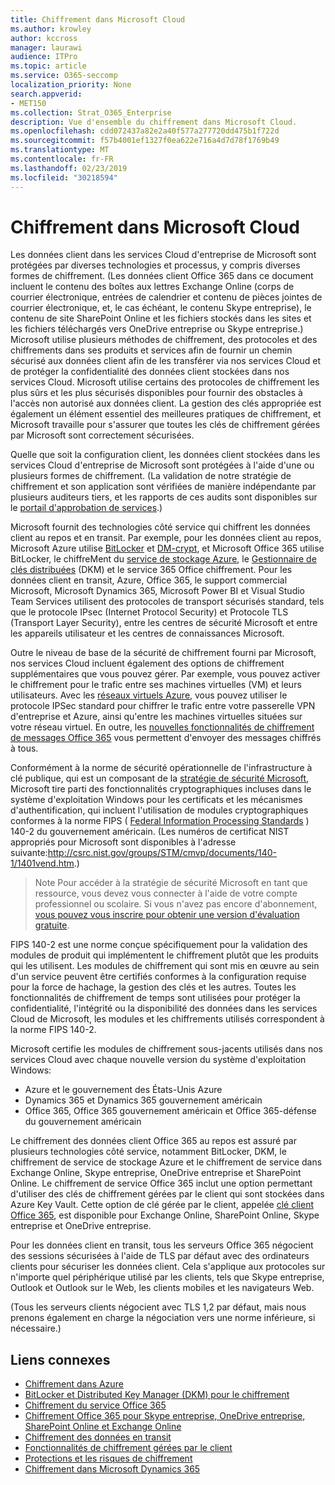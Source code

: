 ```yaml
---
title: Chiffrement dans Microsoft Cloud
ms.author: krowley
author: kccross
manager: laurawi
audience: ITPro
ms.topic: article
ms.service: O365-seccomp
localization_priority: None
search.appverid:
- MET150
ms.collection: Strat_O365_Enterprise
description: Vue d'ensemble du chiffrement dans Microsoft Cloud.
ms.openlocfilehash: cdd072437a82e2a40f577a277720dd475b1f722d
ms.sourcegitcommit: f57b4001ef1327f0ea622e716a4d7d78f1769b49
ms.translationtype: MT
ms.contentlocale: fr-FR
ms.lasthandoff: 02/23/2019
ms.locfileid: "30218594"
---
```

# <a name="encryption-in-the-microsoft-cloud"></a>Chiffrement dans Microsoft Cloud

Les données client dans les services Cloud d'entreprise de Microsoft sont protégées par diverses technologies et processus, y compris diverses formes de chiffrement. (Les données client Office 365 dans ce document incluent le contenu des boîtes aux lettres Exchange Online (corps de courrier électronique, entrées de calendrier et contenu de pièces jointes de courrier électronique, et, le cas échéant, le contenu Skype entreprise), le contenu de site SharePoint Online et les fichiers stockés dans les sites et les fichiers téléchargés vers OneDrive entreprise ou Skype entreprise.) Microsoft utilise plusieurs méthodes de chiffrement, des protocoles et des chiffrements dans ses produits et services afin de fournir un chemin sécurisé aux données client afin de les transférer via nos services Cloud et de protéger la confidentialité des données client stockées dans nos services Cloud. Microsoft utilise certains des protocoles de chiffrement les plus sûrs et les plus sécurisés disponibles pour fournir des obstacles à l'accès non autorisé aux données client. La gestion des clés appropriée est également un élément essentiel des meilleures pratiques de chiffrement, et Microsoft travaille pour s'assurer que toutes les clés de chiffrement gérées par Microsoft sont correctement sécurisées.

Quelle que soit la configuration client, les données client stockées dans les services Cloud d'entreprise de Microsoft sont protégées à l'aide d'une ou plusieurs formes de chiffrement. (La validation de notre stratégie de chiffrement et son application sont vérifiées de manière indépendante par plusieurs auditeurs tiers, et les rapports de ces audits sont disponibles sur le [portail d'approbation de services](https://aka.ms/stp).)

Microsoft fournit des technologies côté service qui chiffrent les données client au repos et en transit. Par exemple, pour les données client au repos, Microsoft Azure utilise [BitLocker](https://docs.microsoft.com/windows/device-security/bitlocker/bitlocker-overview) et [DM-crypt](https://en.wikipedia.org/wiki/Dm-crypt), et Microsoft Office 365 utilise BitLocker, le chiffreMent du [service de stockage Azure](https://azure.microsoft.com/documentation/articles/storage-service-encryption/), le [Gestionnaire de clés distribuées](https://support.office.com/article/989ba10c-f73f-4efb-ad1b-af3322e5f376) (DKM) et le service 365 Office chiffrement. Pour les données client en transit, Azure, Office 365, le support commercial Microsoft, Microsoft Dynamics 365, Microsoft Power BI et Visual Studio Team Services utilisent des protocoles de transport sécurisés standard, tels que le protocole IPsec (Internet Protocol Security) et Protocole TLS (Transport Layer Security), entre les centres de sécurité Microsoft et entre les appareils utilisateur et les centres de connaissances Microsoft.

Outre le niveau de base de la sécurité de chiffrement fourni par Microsoft, nos services Cloud incluent également des options de chiffrement supplémentaires que vous pouvez gérer. Par exemple, vous pouvez activer le chiffrement pour le trafic entre ses machines virtuelles (VM) et leurs utilisateurs. Avec les [réseaux virtuels Azure](https://azure.microsoft.com/services/virtual-network/), vous pouvez utiliser le protocole IPSec standard pour chiffrer le trafic entre votre passerelle VPN d'entreprise et Azure, ainsi qu'entre les machines virtuelles situées sur votre réseau virtuel. En outre, les [nouvelles fonctionnalités de chiffrement de messages Office 365](set-up-new-message-encryption-capabilities.md) vous permettent d'envoyer des messages chiffrés à tous.

Conformément à la norme de sécurité opérationnelle de l'infrastructure à clé publique, qui est un composant de la [stratégie de sécurité Microsoft](https://servicetrust.microsoft.com/ViewPage/TrustDocuments?command=Download&downloadType=Document&downloadId=5868ecc8-50b7-4f91-b43f-640e2b99e86e&docTab=6d000410-c9e9-11e7-9a91-892aae8839ad_FAQ%20and%20White%20Papers), Microsoft tire parti des fonctionnalités cryptographiques incluses dans le système d'exploitation Windows pour les certificats et les mécanismes d'authentification, qui incluent l'utilisation de modules cryptographiques conformes à la norme FIPS ( [Federal Information Processing Standards](http://csrc.nist.gov/publications/PubsFIPS.html) ) 140-2 du gouvernement américain. (Les numéros de certificat NIST appropriés pour Microsoft sont disponibles à l'adresse suivante:http://csrc.nist.gov/groups/STM/cmvp/documents/140-1/1401vend.htm.)

> Note Pour accéder à la stratégie de sécurité Microsoft en tant que ressource, vous devez vous connecter à l'aide de votre compte professionnel ou scolaire. Si vous n'avez pas encore d'abonnement, [vous pouvez vous inscrire pour obtenir une version d'évaluation gratuite](https://servicetrust.microsoft.com/Home/TrialSubscriptions).

FIPS 140-2 est une norme conçue spécifiquement pour la validation des modules de produit qui implémentent le chiffrement plutôt que les produits qui les utilisent. Les modules de chiffrement qui sont mis en œuvre au sein d'un service peuvent être certifiés conformes à la configuration requise pour la force de hachage, la gestion des clés et les autres. Toutes les fonctionnalités de chiffrement de temps sont utilisées pour protéger la confidentialité, l'intégrité ou la disponibilité des données dans les services Cloud de Microsoft, les modules et les chiffrements utilisés correspondent à la norme FIPS 140-2.

Microsoft certifie les modules de chiffrement sous-jacents utilisés dans nos services Cloud avec chaque nouvelle version du système d'exploitation Windows:
- Azure et le gouvernement des États-Unis Azure
- Dynamics 365 et Dynamics 365 gouvernement américain
- Office 365, Office 365 gouvernement américain et Office 365-défense du gouvernement américain

Le chiffrement des données client Office 365 au repos est assuré par plusieurs technologies côté service, notamment BitLocker, DKM, le chiffrement de service de stockage Azure et le chiffrement de service dans Exchange Online, Skype entreprise, OneDrive entreprise et SharePoint Online. Le chiffrement de service Office 365 inclut une option permettant d'utiliser des clés de chiffrement gérées par le client qui sont stockées dans Azure Key Vault. Cette option de clé gérée par le client, appelée [clé client Office 365](https://support.office.com/article/f2cd475a-e592-46cf-80a3-1bfb0fa17697), est disponible pour Exchange Online, SharePoint Online, Skype entreprise et OneDrive entreprise.

Pour les données client en transit, tous les serveurs Office 365 négocient des sessions sécurisées à l'aide de TLS par défaut avec des ordinateurs clients pour sécuriser les données client.  Cela s'applique aux protocoles sur n'importe quel périphérique utilisé par les clients, tels que Skype entreprise, Outlook et Outlook sur le Web, les clients mobiles et les navigateurs Web.

(Tous les serveurs clients négocient avec TLS 1,2 par défaut, mais nous prenons également en charge la négociation vers une norme inférieure, si nécessaire.)

## <a name="related-links"></a>Liens connexes

- [Chiffrement dans Azure](office-365-azure-encryption.md)
- [BitLocker et Distributed Key Manager (DKM) pour le chiffrement](office-365-bitlocker-and-distributed-key-manager-for-encryption.md)
- [Chiffrement du service Office 365](office-365-service-encryption.md)
- [Chiffrement Office 365 pour Skype entreprise, OneDrive entreprise, SharePoint Online et Exchange Online](office-365-encryption-for-skype-onedrive-sharepoint-and-exchange.md)
- [Chiffrement des données en transit](office-365-encryption-for-data-in-transit.md)
- [Fonctionnalités de chiffrement gérées par le client](office-365-customer-managed-encryption-features.md)
- [Protections et les risques de chiffrement](office-365-encryption-risks-and-protections.md)
- [Chiffrement dans Microsoft Dynamics 365](office-365-encryption-in-microsoft-dynamics-365.md)